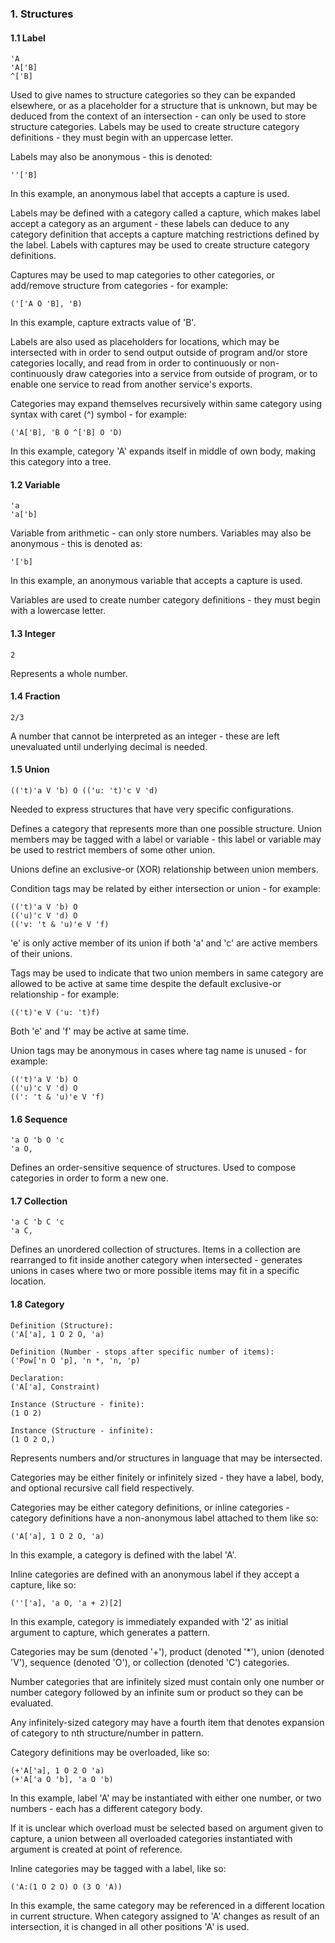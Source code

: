 ﻿### 1. Structures
#### 1.1 Label
    'A
    'A['B]
    ^['B]

Used to give names to structure categories so they can be expanded elsewhere, or as a placeholder for a structure that is unknown, but may be deduced from the context of an intersection - can only be used to store structure categories. Labels may be used to create structure category definitions - they must begin with an uppercase letter.

Labels may also be anonymous - this is denoted:

    ''['B]

In this example, an anonymous label that accepts a capture is used.

Labels may be defined with a category called a capture, which makes label accept a category as an argument - these labels can deduce to any category definition that accepts a capture matching restrictions defined by the label. Labels with captures may be used to create structure category definitions.

Captures may be used to map categories to other categories, or add/remove
structure from categories - for example:

    ('['A O 'B], 'B)

In this example, capture extracts value of 'B'.

Labels are also used as placeholders for locations, which may be intersected with in order to send output outside of program and/or store categories locally, and read from in order to continuously or non-continuously draw categories into a service from outside of program, or to enable one service to read from another service's exports.

Categories may expand themselves recursively within same category using syntax with
caret (^) symbol - for example:

    ('A['B], 'B O ^['B] O 'D)

In this example, category 'A' expands itself in middle of own body, making this category
into a tree.

#### 1.2 Variable
    'a
    'a['b]

Variable from arithmetic - can only store numbers. Variables may also be
anonymous - this is denoted as:

    '['b]

In this example, an anonymous variable that accepts a capture is used.

Variables are used to create number category definitions - they must begin
with a lowercase letter.

#### 1.3 Integer
    2

Represents a whole number.

#### 1.4 Fraction
    2/3

A number that cannot be interpreted as an integer - these are left unevaluated
until underlying decimal is needed.

#### 1.5 Union
    (('t)'a V 'b) O (('u: 't)'c V 'd)

Needed to express structures that have very specific configurations.

Defines a category that represents more than one possible structure. Union members may be tagged with a label or variable - this label or variable may be used to restrict members of some other union.

Unions define an exclusive-or (XOR) relationship between union members.

Condition tags may be related by either intersection or union - for example:

    (('t)'a V 'b) O
    (('u)'c V 'd) O
    (('v: 't & 'u)'e V 'f)

'e' is only active member of its union if both 'a' and 'c' are active members of their unions.

Tags may be used to indicate that two union members in same category are allowed to be active at same time despite the default exclusive-or relationship - for example:

    (('t)'e V ('u: 't)f)

Both 'e' and 'f' may be active at same time.

Union tags may be anonymous in cases where tag name is unused - for example:

    (('t)'a V 'b) O
    (('u)'c V 'd) O
    ((': 't & 'u)'e V 'f)

#### 1.6 Sequence
    'a O 'b O 'c
    'a O,

Defines an order-sensitive sequence of structures. Used to compose categories
in order to form a new one.

#### 1.7 Collection
    'a C 'b C 'c
    'a C,

Defines an unordered collection of structures. Items in a collection are
rearranged to fit inside another category when intersected - generates unions
in cases where two or more possible items may fit in a specific location.

#### 1.8 Category
    Definition (Structure):
    ('A['a], 1 O 2 O, 'a)

    Definition (Number - stops after specific number of items):
    ('Pow['n O 'p], 'n *, 'n, 'p)

    Declaration:
    ('A['a], Constraint)

    Instance (Structure - finite):
    (1 O 2)

    Instance (Structure - infinite):
    (1 O 2 O,)

Represents numbers and/or structures in language that may be intersected.

Categories may be either finitely or infinitely sized - they have
a label, body, and optional recursive call field respectively.

Categories may be either category definitions, or inline categories - category definitions have a non-anonymous label attached to them like so:

    ('A['a], 1 O 2 O, 'a)

In this example, a category is defined with the label 'A'.

Inline categories are defined with an anonymous label if they
accept a capture, like so:

    (''['a], 'a O, 'a + 2)[2]

In this example, category is immediately expanded with '2' as initial argument to
capture, which generates a pattern.

Categories may be sum (denoted '+'), product (denoted '*'), union (denoted 'V'),
sequence (denoted 'O'), or collection (denoted 'C') categories.

Number categories that are infinitely sized must contain only one number or number category followed by an infinite sum or product so they can be evaluated.

Any infinitely-sized category may have a fourth item that denotes expansion of category to nth structure/number in pattern.

Category definitions may be overloaded, like so:

    (+'A['a], 1 O 2 O 'a)
    (+'A['a O 'b], 'a O 'b)

In this example, label 'A' may be instantiated with either one number, or two numbers - each has a different category body.

If it is unclear which overload must be selected based on argument given to capture,
a union between all overloaded categories instantiated with argument is
created at point of reference.

Inline categories may be tagged with a label, like so:

    ('A:(1 O 2 O) O (3 O 'A))

In this example, the same category may be referenced in a different location
in current structure. When category assigned to 'A' changes as result of
an intersection, it is changed in all other positions 'A' is used.